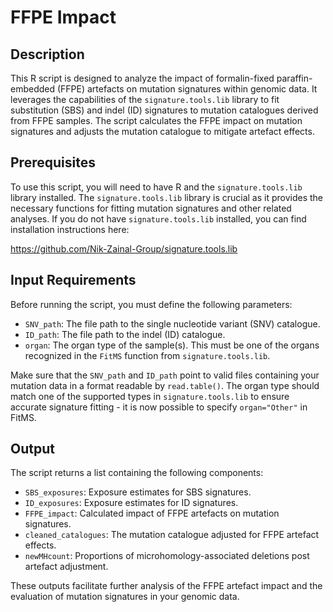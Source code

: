 # FFPE Impact

## Description
This R script is designed to analyze the impact of formalin-fixed paraffin-embedded (FFPE) artefacts on mutation signatures within genomic data. It leverages the capabilities of the `signature.tools.lib` library to fit substitution (SBS) and indel (ID) signatures to mutation catalogues derived from FFPE samples. The script calculates the FFPE impact on mutation signatures and adjusts the mutation catalogue to mitigate artefact effects.

## Prerequisites
To use this script, you will need to have R and the `signature.tools.lib` library installed. The `signature.tools.lib` library is crucial as it provides the necessary functions for fitting mutation signatures and other related analyses. If you do not have `signature.tools.lib` installed, you can find installation instructions here:

https://github.com/Nik-Zainal-Group/signature.tools.lib

## Input Requirements

Before running the script, you must define the following parameters:

- `SNV_path`: The file path to the single nucleotide variant (SNV) catalogue.
- `ID_path`: The file path to the indel (ID) catalogue.
- `organ`: The organ type of the sample(s). This must be one of the organs recognized in the `FitMS` function from `signature.tools.lib`.

Make sure that the `SNV_path` and `ID_path` point to valid files containing your mutation data in a format readable by `read.table()`. The organ type should match one of the supported types in `signature.tools.lib` to ensure accurate signature fitting - it is now possible to specify ```organ="Other"``` in FitMS.

## Output

The script returns a list containing the following components:

- `SBS_exposures`: Exposure estimates for SBS signatures.
- `ID_exposures`: Exposure estimates for ID signatures.
- `FFPE_impact`: Calculated impact of FFPE artefacts on mutation signatures.
- `cleaned_catalogues`: The mutation catalogue adjusted for FFPE artefact effects.
- `newMHcount`: Proportions of microhomology-associated deletions post artefact adjustment.

These outputs facilitate further analysis of the FFPE artefact impact and the evaluation of mutation signatures in your genomic data.
